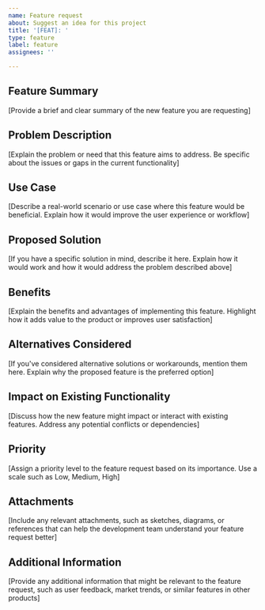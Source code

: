 ```yaml
---
name: Feature request
about: Suggest an idea for this project
title: '[FEAT]: '
type: feature
label: feature
assignees: ''

---
```


## Feature Summary

[Provide a brief and clear summary of the new feature you are requesting]

## Problem Description

[Explain the problem or need that this feature aims to address. Be specific about the issues or gaps in the current functionality]

## Use Case

[Describe a real-world scenario or use case where this feature would be beneficial. Explain how it would improve the user experience or workflow]

## Proposed Solution

[If you have a specific solution in mind, describe it here. Explain how it would work and how it would address the problem described above]

## Benefits

[Explain the benefits and advantages of implementing this feature. Highlight how it adds value to the product or improves user satisfaction]

## Alternatives Considered

[If you've considered alternative solutions or workarounds, mention them here. Explain why the proposed feature is the preferred option]

## Impact on Existing Functionality

[Discuss how the new feature might impact or interact with existing features. Address any potential conflicts or dependencies]

## Priority

[Assign a priority level to the feature request based on its importance. Use a scale such as Low, Medium, High]

## Attachments

[Include any relevant attachments, such as sketches, diagrams, or references that can help the development team understand your feature request better]

## Additional Information

[Provide any additional information that might be relevant to the feature request, such as user feedback, market trends, or similar features in other products]
